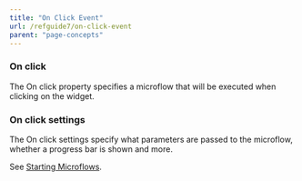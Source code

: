 ```yaml
---
title: "On Click Event"
url: /refguide7/on-click-event
parent: "page-concepts"
---
```

### On click

The On click property specifies a microflow that will be executed when clicking on the widget.

### On click settings

The On click settings specify what parameters are passed to the microflow, whether a progress bar is shown and more.

See [Starting Microflows](starting-microflows).

